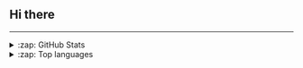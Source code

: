 ## Hi there

---

<details>
  <summary>:zap: GitHub Stats</summary>

  <img align="left" alt="GitHub Stats" src="https://github-readme-stats.vercel.app/api?username=flamptx&theme=tokyonight&show_icons=true" />
  <br />
</details>

<details>
  <summary>:zap: Top languages</summary>

  <img align="left" alt="Top langs" src="https://github-readme-stats.vercel.app/api/top-langs/?username=flamptx&layout=compact&theme=tokyonight" />
  
</details>
